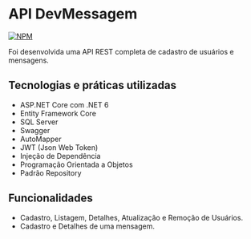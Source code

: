# API DevMessagem
[![NPM](https://img.shields.io/npm/l/react)](https://github.com/devjuliomesquita/SmartSchool/blob/main/LICENSE.txt) 

Foi desenvolvida uma API REST completa de cadastro de usuários e mensagens. 

## Tecnologias e práticas utilizadas
- ASP.NET Core com .NET 6
- Entity Framework Core
- SQL Server
- Swagger
- AutoMapper
- JWT (Json Web Token)
- Injeção de Dependência
- Programação Orientada a Objetos
- Padrão Repository

## Funcionalidades
- Cadastro, Listagem, Detalhes, Atualização e Remoção de Usuários.
- Cadastro e Detalhes de uma mensagem.
